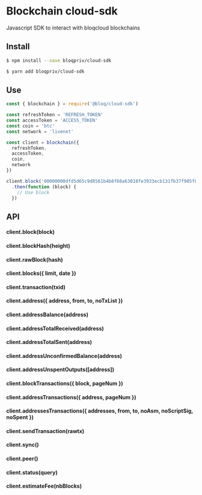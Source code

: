 # Blockchain cloud-sdk
Javascript SDK to interact with bloqcloud blockchains

## Install

```bash
$ npm install --save bloqpriv/cloud-sdk
```

```bash
$ yarn add bloqpriv/cloud-sdk
```

## Use

```javascript
const { blockchain } = require('@bloq/cloud-sdk')

const refreshToken = 'REFRESH_TOKEN'
const accessToken = 'ACCESS_TOKEN'
const coin = 'btc'
const network = 'livenet'

const client = blockchain({
  refreshToken,
  accessToken,
  coin,
  network
})

client.block('00000000dfd5d65c9d8561b4b8f60a63018fe3933ecb131fb37f905f87da951a')
  .then(function (block) {
    // Use block
  })

```

## API

#### client.block(block)
#### client.blockHash(height)
#### client.rawBlock(hash)
#### client.blocks({ limit, date })
#### client.transaction(txid)
#### client.address({ address, from, to, noTxList })
#### client.addressBalance(address)
#### client.addressTotalReceived(address)
#### client.addressTotalSent(address)
#### client.addressUnconfirmedBalance(address)
#### client.addressUnspentOutputs([address])
#### client.blockTransactions({ block, pageNum })
#### client.addressTransactions({ address, pageNum })
#### client.addressesTransactions({ addresses, from, to, noAsm, noScriptSig, noSpent })
#### client.sendTransaction(rawtx)
#### client.sync()
#### client.peer()
#### client.status(query)
#### client.estimateFee(nbBlocks)
